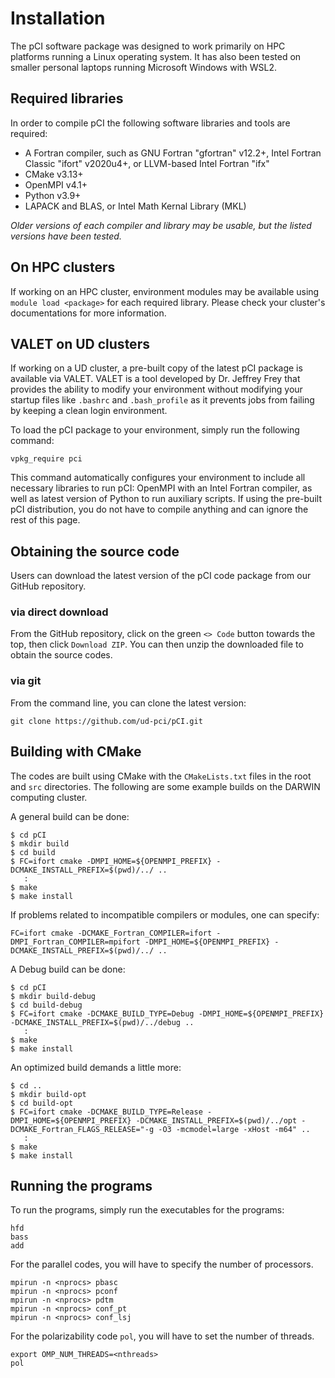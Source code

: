 # Installation
The pCI software package was designed to work primarily on HPC platforms running a Linux operating system.
It has also been tested on smaller personal laptops running Microsoft Windows with WSL2. 

## Required libraries
In order to compile pCI the following software libraries and tools are required: 

* A Fortran compiler, such as GNU Fortran "gfortran" v12.2+, Intel Fortran Classic "ifort" v2020u4+, or LLVM-based Intel Fortran "ifx"
* CMake v3.13+ 
* OpenMPI v4.1+ 
* Python v3.9+
* LAPACK and BLAS, or Intel Math Kernal Library (MKL)

*Older versions of each compiler and library may be usable, but the listed versions have been tested.*

## On HPC clusters
If working on an HPC cluster, environment modules may be available using ``module load <package>`` for each required library. Please check your cluster's documentations for more information. 

## VALET on UD clusters
If working on a UD cluster, a pre-built copy of the latest pCI package is available via VALET. VALET is a tool developed by Dr. Jeffrey Frey that provides the ability to modify your environment without modifying your startup files like ``.bashrc`` and ``.bash_profile`` as it prevents jobs from failing by keeping a clean login environment. 

To load the pCI package to your environment, simply run the following command:
```
vpkg_require pci
```

This command automatically configures your environment to include all necessary libraries to run pCI: OpenMPI with an Intel Fortran compiler, as well as latest version of Python to run auxiliary scripts. If using the pre-built pCI distribution, you do not have to compile anything and can ignore the rest of this page.

## Obtaining the source code
Users can download the latest version of the pCI code package from our GitHub repository.

### via direct download
From the GitHub repository, click on the green ``<> Code`` button towards the top, then click ``Download ZIP``. You can then unzip the downloaded file to obtain the source codes.

### via git
From the command line, you can clone the latest version:

```
git clone https://github.com/ud-pci/pCI.git
```

## Building with CMake
The codes are built using CMake with the ``CMakeLists.txt`` files in the root and ``src`` directories. The following are some example builds on the DARWIN computing cluster.

A general build can be done:
```
$ cd pCI
$ mkdir build
$ cd build
$ FC=ifort cmake -DMPI_HOME=${OPENMPI_PREFIX} -DCMAKE_INSTALL_PREFIX=$(pwd)/../ ..
   :
$ make
$ make install
```

If problems related to incompatible compilers or modules, one can specify:
```
FC=ifort cmake -DCMAKE_Fortran_COMPILER=ifort -DMPI_Fortran_COMPILER=mpifort -DMPI_HOME=${OPENMPI_PREFIX} -DCMAKE_INSTALL_PREFIX=$(pwd)/../ ..
```

A Debug build can be done:
```
$ cd pCI
$ mkdir build-debug
$ cd build-debug
$ FC=ifort cmake -DCMAKE_BUILD_TYPE=Debug -DMPI_HOME=${OPENMPI_PREFIX} -DCMAKE_INSTALL_PREFIX=$(pwd)/../debug ..
   :
$ make
$ make install
```

An optimized build demands a little more:
```
$ cd ..
$ mkdir build-opt
$ cd build-opt
$ FC=ifort cmake -DCMAKE_BUILD_TYPE=Release -DMPI_HOME=${OPENMPI_PREFIX} -DCMAKE_INSTALL_PREFIX=$(pwd)/../opt -DCMAKE_Fortran_FLAGS_RELEASE="-g -O3 -mcmodel=large -xHost -m64" ..
   :
$ make
$ make install
```

## Running the programs
To run the programs, simply run the executables for the programs:
```
hfd
bass
add
```

For the parallel codes, you will have to specify the number of processors.

```
mpirun -n <nprocs> pbasc
mpirun -n <nprocs> pconf
mpirun -n <nprocs> pdtm
mpirun -n <nprocs> conf_pt
mpirun -n <nprocs> conf_lsj
```

For the polarizability code ``pol``, you will have to set the number of threads.
```
export OMP_NUM_THREADS=<nthreads>
pol
```